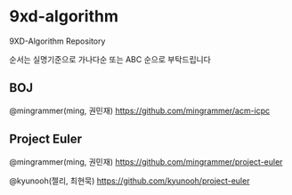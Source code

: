 # 9xd-algorithm
9XD-Algorithm Repository

순서는 실명기준으로 가나다순 또는 ABC 순으로 부탁드립니다


## BOJ
@mingrammer(ming, 권민재) https://github.com/mingrammer/acm-icpc


## Project Euler
@mingrammer(ming, 권민재) https://github.com/mingrammer/project-euler

@kyunooh(젤리, 최현묵) https://github.com/kyunooh/project-euler 
